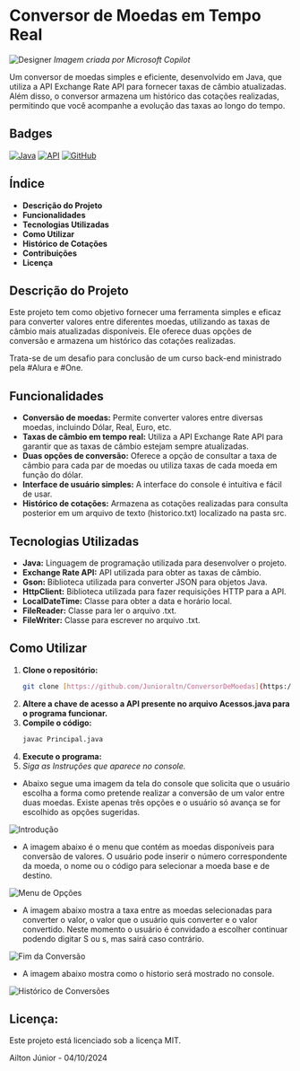# Conversor de Moedas em Tempo Real
![Designer](https://github.com/user-attachments/assets/018b06b3-5392-47bd-89be-10da61838729)
*Imagem criada por Microsoft Copilot*
<p>Um conversor de moedas simples e eficiente, desenvolvido em Java, que utiliza a API Exchange Rate API para fornecer taxas de câmbio atualizadas. Além disso, o conversor armazena um histórico das cotações realizadas, permitindo que você acompanhe a evolução das taxas ao longo do tempo.</p>

## Badges
[![Java](https://img.shields.io/badge/java-latest-brightgreen.svg)](https://www.java.com/)
[![API](https://img.shields.io/badge/API-Exchange%20Rate%20API-blue.svg)](https://exchangerate-api.com/)
[![GitHub](https://img.shields.io/badge/GitHub-code-gray.svg)](https://github.com/Junioraltn/ConversorDeMoedas)


## Índice

* **Descrição do Projeto**
* **Funcionalidades**
* **Tecnologias Utilizadas**
* **Como Utilizar**
* **Histórico de Cotações**
* **Contribuições**
* **Licença**

## Descrição do Projeto
Este projeto tem como objetivo fornecer uma ferramenta simples e eficaz para converter valores entre diferentes moedas, utilizando as taxas de câmbio mais atualizadas disponíveis. Ele oferece duas opções de conversão e armazena um histórico das cotações realizadas.
<p>Trata-se de um desafio para conclusão de um curso back-end ministrado pela #Alura e #One.</p>

## Funcionalidades
* **Conversão de moedas:** Permite converter valores entre diversas moedas, incluindo Dólar, Real, Euro, etc.
* **Taxas de câmbio em tempo real:** Utiliza a API Exchange Rate API para garantir que as taxas de câmbio estejam sempre atualizadas.
* **Duas opções de conversão:** Oferece a opção de consultar a taxa de câmbio para cada par de moedas ou utiliza taxas de cada moeda em função do dólar.
* **Interface de usuário simples:** A interface do console é intuitiva e fácil de usar.
* **Histórico de cotações:** Armazena as cotações realizadas para consulta posterior em um arquivo de texto (historico.txt) localizado na pasta src.

## Tecnologias Utilizadas
* **Java:** Linguagem de programação utilizada para desenvolver o projeto.
* **Exchange Rate API:** API utilizada para obter as taxas de câmbio.
* **Gson:** Biblioteca utilizada para converter JSON para objetos Java.
* **HttpClient:** Biblioteca utilizada para fazer requisições HTTP para a API.
* **LocalDateTime:** Classe para obter a data e horário local.
* **FileReader:** Classe para ler o arquivo .txt.
* **FileWriter:** Classe para escrever no arquivo .txt.

## Como Utilizar
1. **Clone o repositório:**
   ```bash
   git clone [https://github.com/Junioraltn/ConversorDeMoedas](https://github.com/Junioraltn/ConversorDeMoedas)
2. **Altere a chave de acesso a API presente no arquivo Acessos.java para o programa funcionar.**
3. **Compile o código:**
   ```bash
   javac Principal.java
4. **Execute o programa:**
5. *Siga as Instruções que aparece no console.*

* <p>Abaixo segue uma imagem da tela do console que solicita que o usuário escolha a forma como pretende realizar a conversão de um valor entre duas moedas. Existe apenas três opções e o usuário só avança se for escolhido as opções sugeridas.</p>
![Introdução](https://github.com/user-attachments/assets/6b645ff1-7f11-4296-810e-78f43dde2c51)
* <p>A imagem abaixo é o menu que contém as moedas disponíveis para conversão de valores. O usuário pode inserir o número correspondente da moeda, o nome ou o código para selecionar a moeda base e de destino.</p>
![Menu de Opções](https://github.com/user-attachments/assets/bb0cb163-b86e-47e9-8084-1754958ad587)
* <p>A imagem abaixo mostra a taxa entre as moedas selecionadas para converter o valor, o valor que o usuário quis converter e o valor convertido. Neste momento o usuário é convidado a escolher continuar podendo digitar S ou s, mas sairá caso contrário.</p>
![Fim da Conversão](https://github.com/user-attachments/assets/6097c3eb-6814-429f-8da2-0518d10988b7)
* <p>A imagem abaixo mostra como o historio será mostrado no console.</p>
![Histórico de Conversões](https://github.com/user-attachments/assets/60190784-e133-45fb-81bf-1cff26c721cd)

## Licença:
Este projeto está licenciado sob a licença MIT.

Ailton Júnior - 04/10/2024

